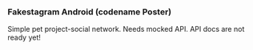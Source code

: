 ### Fakestagram Android (codename Poster)

Simple pet project-social network. Needs mocked API. API docs are not ready yet!
